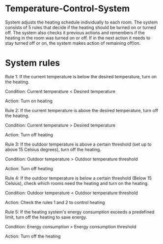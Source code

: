# Temperature-Control-System

System adjusts the heating schedule individually to each room. The system consists of 5 rules that decide if the heating should be turned on or turned off. The system also checks it previous actions and remembers if the heating in the room was turned on or off. If in the next action it needs to stay turned off or on, the system makes action of remaining off/on.



# System rules

Rule 1: If the current temperature is below the desired temperature, turn on the heating.

Condition: Current temperature < Desired temperature

Action: Turn on heating

Rule 2: If the current temperature is above the desired temperature, turn off the heating.

Condition: Current temperature > Desired temperature

Action: Turn off heating

Rule 3: If the outdoor temperature is above a certain threshold (set up to above 15 Celsius degrees), turn off the heating.

Condition: Outdoor temperature > Outdoor temperature threshold

Action: Turn off heating

Rule 4: If the outdoor temperature is below a certain threshold (Below 15 Celsius), check which rooms need the heating and turn on the heating. 

Condition: Outdoor temperature < Outdoor temperature threshold

Action: Check the rules 1 and 2 to control heating

Rule 5: If the heating system's energy consumption exceeds a predefined limit, turn off the heating to save energy.

Condition: Energy consumption > Energy consumption threshold

Action: Turn off the heating
